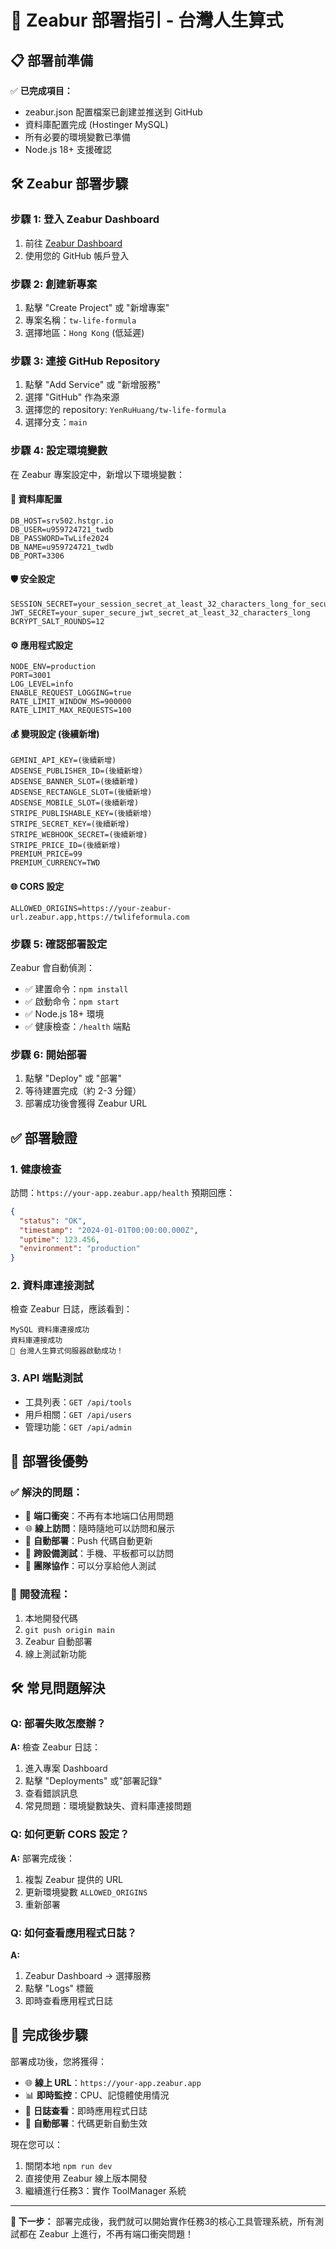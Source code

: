 # 🚀 Zeabur 部署指引 - 台灣人生算式

## 📋 部署前準備

✅ **已完成項目：**
- zeabur.json 配置檔案已創建並推送到 GitHub
- 資料庫配置完成 (Hostinger MySQL)
- 所有必要的環境變數已準備
- Node.js 18+ 支援確認

## 🛠️ Zeabur 部署步驟

### 步驟 1: 登入 Zeabur Dashboard
1. 前往 [Zeabur Dashboard](https://dash.zeabur.com)
2. 使用您的 GitHub 帳戶登入

### 步驟 2: 創建新專案
1. 點擊 "Create Project" 或 "新增專案"
2. 專案名稱：`tw-life-formula`
3. 選擇地區：`Hong Kong` (低延遲)

### 步驟 3: 連接 GitHub Repository
1. 點擊 "Add Service" 或 "新增服務"
2. 選擇 "GitHub" 作為來源
3. 選擇您的 repository: `YenRuHuang/tw-life-formula`
4. 選擇分支：`main`

### 步驟 4: 設定環境變數
在 Zeabur 專案設定中，新增以下環境變數：

#### 🔐 資料庫配置
```
DB_HOST=srv502.hstgr.io
DB_USER=u959724721_twdb
DB_PASSWORD=TwLife2024
DB_NAME=u959724721_twdb
DB_PORT=3306
```

#### 🛡️ 安全設定
```
SESSION_SECRET=your_session_secret_at_least_32_characters_long_for_security
JWT_SECRET=your_super_secure_jwt_secret_at_least_32_characters_long
BCRYPT_SALT_ROUNDS=12
```

#### ⚙️ 應用程式設定
```
NODE_ENV=production
PORT=3001
LOG_LEVEL=info
ENABLE_REQUEST_LOGGING=true
RATE_LIMIT_WINDOW_MS=900000
RATE_LIMIT_MAX_REQUESTS=100
```

#### 💰 變現設定 (後續新增)
```
GEMINI_API_KEY=(後續新增)
ADSENSE_PUBLISHER_ID=(後續新增)
ADSENSE_BANNER_SLOT=(後續新增)
ADSENSE_RECTANGLE_SLOT=(後續新增)
ADSENSE_MOBILE_SLOT=(後續新增)
STRIPE_PUBLISHABLE_KEY=(後續新增)
STRIPE_SECRET_KEY=(後續新增)
STRIPE_WEBHOOK_SECRET=(後續新增)
STRIPE_PRICE_ID=(後續新增)
PREMIUM_PRICE=99
PREMIUM_CURRENCY=TWD
```

#### 🌐 CORS 設定
```
ALLOWED_ORIGINS=https://your-zeabur-url.zeabur.app,https://twlifeformula.com
```

### 步驟 5: 確認部署設定
Zeabur 會自動偵測：
- ✅ 建置命令：`npm install`
- ✅ 啟動命令：`npm start`
- ✅ Node.js 18+ 環境
- ✅ 健康檢查：`/health` 端點

### 步驟 6: 開始部署
1. 點擊 "Deploy" 或 "部署"
2. 等待建置完成（約 2-3 分鐘）
3. 部署成功後會獲得 Zeabur URL

## ✅ 部署驗證

### 1. 健康檢查
訪問：`https://your-app.zeabur.app/health`
預期回應：
```json
{
  "status": "OK",
  "timestamp": "2024-01-01T00:00:00.000Z",
  "uptime": 123.456,
  "environment": "production"
}
```

### 2. 資料庫連接測試
檢查 Zeabur 日誌，應該看到：
```
MySQL 資料庫連接成功
資料庫連接成功
🚀 台灣人生算式伺服器啟動成功！
```

### 3. API 端點測試
- 工具列表：`GET /api/tools`
- 用戶相關：`GET /api/users`
- 管理功能：`GET /api/admin`

## 🎯 部署後優勢

### ✅ **解決的問題：**
- 🚫 **端口衝突**：不再有本地端口佔用問題
- 🌐 **線上訪問**：隨時隨地可以訪問和展示
- 🔄 **自動部署**：Push 代碼自動更新
- 📱 **跨設備測試**：手機、平板都可以訪問
- 🤝 **團隊協作**：可以分享給他人測試

### 🚀 **開發流程：**
1. 本地開發代碼
2. `git push origin main`
3. Zeabur 自動部署
4. 線上測試新功能

## 🛠️ 常見問題解決

### Q: 部署失敗怎麼辦？
**A:** 檢查 Zeabur 日誌：
1. 進入專案 Dashboard
2. 點擊 "Deployments" 或"部署記錄"
3. 查看錯誤訊息
4. 常見問題：環境變數缺失、資料庫連接問題

### Q: 如何更新 CORS 設定？
**A:** 部署完成後：
1. 複製 Zeabur 提供的 URL
2. 更新環境變數 `ALLOWED_ORIGINS`
3. 重新部署

### Q: 如何查看應用程式日誌？
**A:** 
1. Zeabur Dashboard → 選擇服務
2. 點擊 "Logs" 標籤
3. 即時查看應用程式日誌

## 🎉 完成後步驟

部署成功後，您將獲得：
- 🌐 **線上 URL**：`https://your-app.zeabur.app`
- 📊 **即時監控**：CPU、記憶體使用情況
- 📝 **日誌查看**：即時應用程式日誌
- 🔄 **自動部署**：代碼更新自動生效

現在您可以：
1. 關閉本地 `npm run dev`
2. 直接使用 Zeabur 線上版本開發
3. 繼續進行任務3：實作 ToolManager 系統

---

**🎯 下一步：** 部署完成後，我們就可以開始實作任務3的核心工具管理系統，所有測試都在 Zeabur 上進行，不再有端口衝突問題！
